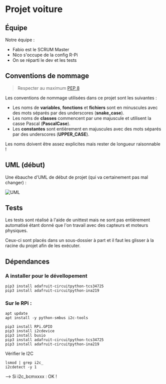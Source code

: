 # Projet voiture

## Équipe

Notre équipe :
- Fabio est le SCRUM Master
- Nico s'occupe de la config R-Pi
- On se réparti le dev et les tests

## Conventions de nommage

> Respecter au maximum [PEP 8](https://realpython.com/python-pep8/)

Les conventions de nommage utilisées dans ce projet sont les suivantes :

- Les noms de **variables**, **fonctions** et **fichiers** sont en minuscules avec des mots séparés par des underscores (**snake_case**).
- Les noms de **classes** commencent par une majuscule et utilisent la casse Pascal (**PascalCase**).
- Les **constantes** sont entièrement en majuscules avec des mots séparés par des underscores (**UPPER_CASE**).

Les noms doivent être assez explicites mais rester de longueur raisonnable !

## UML (début)

Une ébauche d'UML de début de projet (qui va certainement pas mal changer) :

![UML](projet-voiture.png)

## Tests

Les tests sont réalisé à l'aide de unittest mais ne sont pas entièrement automatisé étant donné que l'on travail avec des capteurs et moteurs physiques.

Ceux-ci sont placés dans un sous-dossier à part et il faut les glisser à la racine du projet afin de les exécuter.

## Dépendances

### A installer pour le dévellopement

```shell
pip3 install adafruit-circuitpython-tcs34725
pip3 install adafruit-circuitpython-ina219
```

### Sur le RPi :

```shell
apt update
apt install -y python-smbus i2c-tools

pip3 install RPi.GPIO
pip3 install i2cdevice
pip3 install busio
pip3 install adafruit-circuitpython-tcs34725
pip3 install adafruit-circuitpython-ina219
```

Vérifier le I2C
```shell
lsmod | grep i2c_
i2cdetect -y 1
```
--> Si i2c_bcmxxxx : OK !
